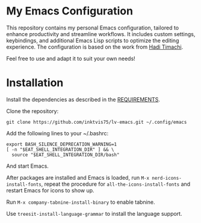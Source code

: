 # My Emacs Configuration

This repository contains my personal Emacs configuration, tailored to enhance
productivity and streamline workflows.  It includes custom settings,
keybindings, and additional Emacs Lisp scripts to optimize the editing
experience.  The configuration is based on the work from [Hadi
Timachi](https://codeberg.org/haditim/dotemacs).

Feel free to use and adapt it to suit your own needs! 

# Installation

Install the dependencies as described in the
[REQUIREMENTS](https://github.com/inktvis75/lv-emacs/blob/main/REQUIREMENTS.md).

Clone the repository:

```
git clone https://github.com/inktvis75/lv-emacs.git ~/.config/emacs
```

Add the following lines to your ~/.bashrc:

```
export BASH_SILENCE_DEPRECATION_WARNING=1
[ -n "$EAT_SHELL_INTEGRATION_DIR" ] && \
  source "$EAT_SHELL_INTEGRATION_DIR/bash"
```

And start Emacs.

After packages are installed and Emacs is loaded, run `M-x
nerd-icons-install-fonts`, repeat the procedure for
`all-the-icons-install-fonts` and restart Emacs for icons to show up.

Run `M-x company-tabnine-install-binary` to enable tabnine.

Use `treesit-install-language-grammar` to install the language support.
